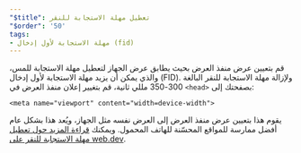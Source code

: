 ```yaml
---
"$title": تعطيل مهلة الاستجابة للنقر
"$order": '50'
tags:
- مهلة الاستجابة لأول إدخال (fid)
---
```


قم بتعيين عرض منفذ العرض بحيث يطابق عرض الجهاز لتعطيل مهلة الاستجابة للمس، والذي يمكن أن يزيد مهلة الاستجابة لأول إدخال (FID). ولإزالة مهلة الاستجابة للنقر البالغة 300-350 مللي ثانية، قم بتغيير إعلان منفذ العرض في `<head>` بصفحتك إلى:

```
<meta name="viewport" content="width=device-width">
```

يقوم هذا بتعيين عرض منفذ العرض إلى العرض نفسه مثل الجهاز، ويُعد هذا بشكل عام أفضل ممارسة للمواقع المحسّنة للهاتف المحمول. ويمكنك [قراءة المزيد حول تعطيل مهلة الاستجابة للنقر على web.dev‏](https://developers.google.com/web/updates/2013/12/300ms-tap-delay-gone-away).
